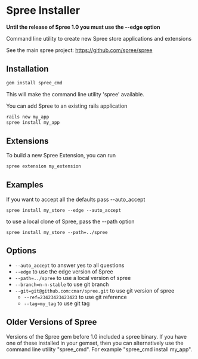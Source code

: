 Spree Installer
===============

**Until the release of Spree 1.0 you must use the --edge option**

Command line utility to create new Spree store applications
and extensions

See the main spree project: https://github.com/spree/spree

Installation
------------

```ruby
gem install spree_cmd
```
This will make the command line utility 'spree' available.

You can add Spree to an existing rails application

```ruby
rails new my_app
spree install my_app
```

Extensions
----------

To build a new Spree Extension, you can run
```ruby
spree extension my_extension
```
Examples
--------

If you want to accept all the defaults pass --auto_accept
```
spree install my_store --edge --auto_accept
```
to use a local clone of Spree, pass the --path option
```
spree install my_store --path=../spree
```

Options
-------

* `--auto_accept` to answer yes to all questions
* `--edge` to use the edge version of Spree
* `--path=../spree` to use a local version of spree
* `--branch=n-n-stable` to use git branch
* `--git=git@github.com:cmar/spree.git` to use git version of spree
  * `--ref=23423423423423` to use git reference
  * `--tag=my_tag` to use git tag

Older Versions of Spree
-----------------------

Versions of the Spree gem before 1.0 included a spree binary. If you
have one of these installed in your gemset, then you can alternatively
use the command line utility "spree_cmd". For example "spree_cmd install
my_app".



